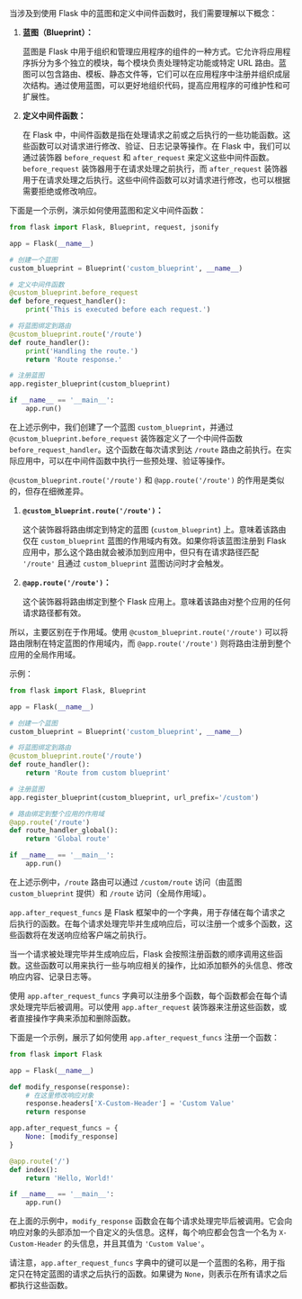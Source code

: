 当涉及到使用 Flask 中的蓝图和定义中间件函数时，我们需要理解以下概念：

1. **蓝图（Blueprint）：**
   
   蓝图是 Flask 中用于组织和管理应用程序的组件的一种方式。它允许将应用程序拆分为多个独立的模块，每个模块负责处理特定功能或特定 URL 路由。蓝图可以包含路由、模板、静态文件等，它们可以在应用程序中注册并组织成层次结构。通过使用蓝图，可以更好地组织代码，提高应用程序的可维护性和可扩展性。

2. **定义中间件函数：**

   在 Flask 中，中间件函数是指在处理请求之前或之后执行的一些功能函数。这些函数可以对请求进行修改、验证、日志记录等操作。在 Flask 中，我们可以通过装饰器 `before_request` 和 `after_request` 来定义这些中间件函数。`before_request` 装饰器用于在请求处理之前执行，而 `after_request` 装饰器用于在请求处理之后执行。这些中间件函数可以对请求进行修改，也可以根据需要拒绝或修改响应。

下面是一个示例，演示如何使用蓝图和定义中间件函数：

```python
from flask import Flask, Blueprint, request, jsonify

app = Flask(__name__)

# 创建一个蓝图
custom_blueprint = Blueprint('custom_blueprint', __name__)

# 定义中间件函数
@custom_blueprint.before_request
def before_request_handler():
    print('This is executed before each request.')

# 将蓝图绑定到路由
@custom_blueprint.route('/route')
def route_handler():
    print('Handling the route.')
    return 'Route response.'

# 注册蓝图
app.register_blueprint(custom_blueprint)

if __name__ == '__main__':
    app.run()
```

在上述示例中，我们创建了一个蓝图 `custom_blueprint`，并通过 `@custom_blueprint.before_request` 装饰器定义了一个中间件函数 `before_request_handler`。这个函数在每次请求到达 `/route` 路由之前执行。在实际应用中，可以在中间件函数中执行一些预处理、验证等操作。





`@custom_blueprint.route('/route')` 和 `@app.route('/route')` 的作用是类似的，但存在细微差异。

1. **`@custom_blueprint.route('/route')`：**
   
   这个装饰器将路由绑定到特定的蓝图 (`custom_blueprint`) 上。意味着该路由仅在 `custom_blueprint` 蓝图的作用域内有效。如果你将该蓝图注册到 Flask 应用中，那么这个路由就会被添加到应用中，但只有在请求路径匹配 `'/route'` 且通过 `custom_blueprint` 蓝图访问时才会触发。

2. **`@app.route('/route')`：**
   
   这个装饰器将路由绑定到整个 Flask 应用上。意味着该路由对整个应用的任何请求路径都有效。

所以，主要区别在于作用域。使用 `@custom_blueprint.route('/route')` 可以将路由限制在特定蓝图的作用域内，而 `@app.route('/route')` 则将路由注册到整个应用的全局作用域。

示例：

```python
from flask import Flask, Blueprint

app = Flask(__name__)

# 创建一个蓝图
custom_blueprint = Blueprint('custom_blueprint', __name__)

# 将蓝图绑定到路由
@custom_blueprint.route('/route')
def route_handler():
    return 'Route from custom blueprint'

# 注册蓝图
app.register_blueprint(custom_blueprint, url_prefix='/custom')

# 路由绑定到整个应用的作用域
@app.route('/route')
def route_handler_global():
    return 'Global route'

if __name__ == '__main__':
    app.run()
```

在上述示例中，`/route` 路由可以通过 `/custom/route` 访问（由蓝图 `custom_blueprint` 提供）和 `/route` 访问（全局作用域）。





`app.after_request_funcs` 是 Flask 框架中的一个字典，用于存储在每个请求之后执行的函数。在每个请求处理完毕并生成响应后，可以注册一个或多个函数，这些函数将在发送响应给客户端之前执行。

当一个请求被处理完毕并生成响应后，Flask 会按照注册函数的顺序调用这些函数。这些函数可以用来执行一些与响应相关的操作，比如添加额外的头信息、修改响应内容、记录日志等。

使用 `app.after_request_funcs` 字典可以注册多个函数，每个函数都会在每个请求处理完毕后被调用。可以使用 `app.after_request` 装饰器来注册这些函数，或者直接操作字典来添加和删除函数。

下面是一个示例，展示了如何使用 `app.after_request_funcs` 注册一个函数：

```python
from flask import Flask

app = Flask(__name__)

def modify_response(response):
    # 在这里修改响应对象
    response.headers['X-Custom-Header'] = 'Custom Value'
    return response

app.after_request_funcs = {
    None: [modify_response]
}

@app.route('/')
def index():
    return 'Hello, World!'

if __name__ == '__main__':
    app.run()
```

在上面的示例中，`modify_response` 函数会在每个请求处理完毕后被调用。它会向响应对象的头部添加一个自定义的头信息。这样，每个响应都会包含一个名为 `X-Custom-Header` 的头信息，并且其值为 `'Custom Value'`。

请注意，`app.after_request_funcs` 字典中的键可以是一个蓝图的名称，用于指定只在特定蓝图的请求之后执行的函数。如果键为 `None`，则表示在所有请求之后都执行这些函数。